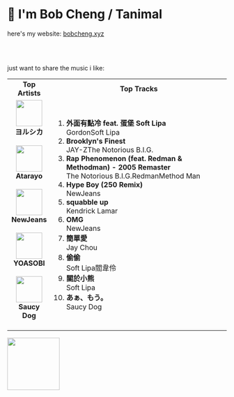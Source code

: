 # 👋 I'm Bob Cheng / Tanimal
here's my website: [bobcheng.xyz](https://www.bobcheng.xyz/)

<br/>
<br/>

just want to share the music i like:  
<table>
  <tr>
    <td align="center"><strong>Top Artists</strong></td>
    <td align="center"><strong>Top Tracks</strong></td>
  </tr>
  <tr>
    <td align="center" id="top-artist"><div><img width='60px' src='https://i.scdn.co/image/ab6761610000e5ebe62cff9c6018ae5616b01eab'><br><strong>ヨルシカ</strong></div><br>
<div><img width='60px' src='https://i.scdn.co/image/ab6761610000e5eb7230f91cc46fb48d4c05e70a'><br><strong>Atarayo</strong></div><br>
<div><img width='60px' src='https://i.scdn.co/image/ab6761610000e5eb80668ba2b15094d083780ea9'><br><strong>NewJeans</strong></div><br>
<div><img width='60px' src='https://i.scdn.co/image/ab6761610000e5eb507349709ae19263301a62f7'><br><strong>YOASOBI</strong></div><br>
<div><img width='60px' src='https://i.scdn.co/image/ab6761610000e5eb2209db79b2ac606645bbe932'><br><strong>Saucy Dog</strong></div><br>
</td>
   <td id="top-track"><ol>
<li><div><strong>外面有點冷 feat. 蛋堡 Soft Lipa</strong></div>
<div>GordonSoft Lipa</div></li>
<li><div><strong>Brooklyn's Finest</strong></div>
<div>JAY-ZThe Notorious B.I.G.</div></li>
<li><div><strong>Rap Phenomenon (feat. Redman & Methodman) - 2005 Remaster</strong></div>
<div>The Notorious B.I.G.RedmanMethod Man</div></li>
<li><div><strong>Hype Boy (250 Remix)</strong></div>
<div>NewJeans</div></li>
<li><div><strong>squabble up</strong></div>
<div>Kendrick Lamar</div></li>
<li><div><strong>OMG</strong></div>
<div>NewJeans</div></li>
<li><div><strong>簡單愛</strong></div>
<div>Jay Chou</div></li>
<li><div><strong>偷偷</strong></div>
<div>Soft Lipa閻韋伶</div></li>
<li><div><strong>關於小熊</strong></div>
<div>Soft Lipa</div></li>
<li><div><strong>あぁ、もう。</strong></div>
<div>Saucy Dog</div></li>
</ol></td>
  </tr>
</table>
<a href="https://open.spotify.com/">
  <img width="120px" src="https://github.com/Tanimal19/Tanimal19/blob/bf0a3a19f66ada166be4661cd923271218886fa4/icon/Spotify_Logo_CMYK_Green.png">
</a>

<!---
Tanimal19/Tanimal19 is a ✨ special ✨ repository because its `README.md` (this file) appears on your GitHub profile.
You can click the Preview link to take a look at your changes.
--->
